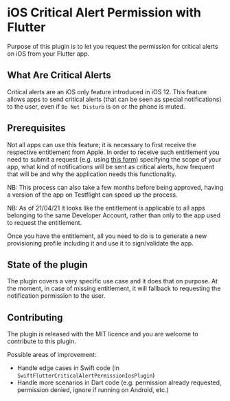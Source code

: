 # iOS Critical Alert Permission with Flutter 

Purpose of this plugin is to let you request the permission for critical alerts on iOS from your Flutter app.

## What Are Critical Alerts

Critical alerts are an iOS only feature introduced in iOS 12. 
This feature allows apps to send critical alerts (that can be seen as special notifications) to the user,
even if `Do Not Disturb` is on or the phone is muted.

## Prerequisites

Not all apps can use this feature; it is necessary to first receive the respective entitlement from Apple.
In order to receive such entitlement you need to submit a request 
(e.g. using [this form](https://developer.apple.com/contact/request/notifications-critical-alerts-entitlement/))
specifying the scope of your app, what kind of notifications will be sent as critical alerts, how frequent
that will be and why the application needs this functionality.

NB: This process can also take a few months before being approved, having a version of the app 
on Testflight can speed up the process.

NB: As of 21/04/21 it looks like the entitlement is applicable to all apps belonging to the same Developer Account, 
rather than only to the app used to request the entitlement.

Once you have the entitlement, all you need to do is to generate a new provisioning profile including
it and use it to sign/validate the app.
 
## State of the plugin

The plugin covers a very specific use case and it does that on purpose. 
At the moment, in case of missing entitlement, it will fallback to requesting the notification
permission to the user.

## Contributing

The plugin is released with the MIT licence and you are welcome to contribute to this plugin. 

Possible areas of improvement:
- Handle edge cases in Swift code (in `SwiftFlutterCriticalAlertPermissionIosPlugin`)
- Handle more scenarios in Dart code (e.g. permission already requested, permission denied, ignore if running on Android, etc.)